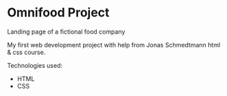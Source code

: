 # Omnifood Project

Landing page of a fictional food company

My first web development project with help from Jonas Schmedtmann html & css course.

Technologies used:
- HTML
- CSS

